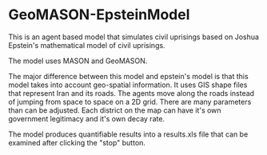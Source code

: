 GeoMASON-EpsteinModel
=====================

This is an agent based model that simulates civil uprisings based on Joshua Epstein's mathematical model of civil uprisings.

The model uses MASON and GeoMASON.

The major difference between this model and epstein's model is that this model takes into account geo-spatial information. It uses GIS shape files that represent Iran and its roads. The agents move along the roads instead of jumping from space to space on a 2D grid. There are many parameters than can be adjusted. Each district on the map can have it's own government legitimacy and it's own decay rate.

The model produces quantifiable results into a results.xls file that can be examined after clicking the "stop" button.
